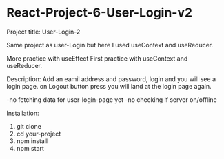 # React-Project-6-User-Login-v2

Project title: User-Login-2

Same project as user-Login but here I used useContext and useReducer.

More practice with useEffect
First practice with useContext and useReducer.

Description:
Add an eamil address and password, login and you will see a login page. on Logout button press you will land at the login page again.

-no fetching data for user-login-page yet
-no checking if server on/offline

Installation:
1. git clone
2. cd your-project
3. npm install
4. npm start
